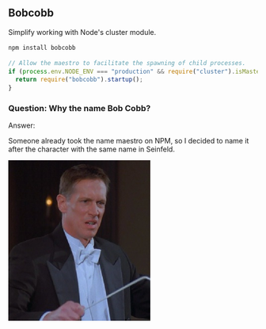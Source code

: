 Bobcobb
-------

Simplify working with Node's cluster module.


``` bash
npm install bobcobb
```

``` javascript
// Allow the maestro to facilitate the spawning of child processes.
if (process.env.NODE_ENV === "production" && require("cluster").isMaster) {
  return require("bobcobb").startup();
}
```

### Question: Why the name Bob Cobb?

Answer:

Someone already took the name maestro on NPM, so I decided to name it after
the character with the same name in Seinfeld.

![](https://raw.githubusercontent.com/tbranyen/bobcobb/master/bobcobb.jpg)
